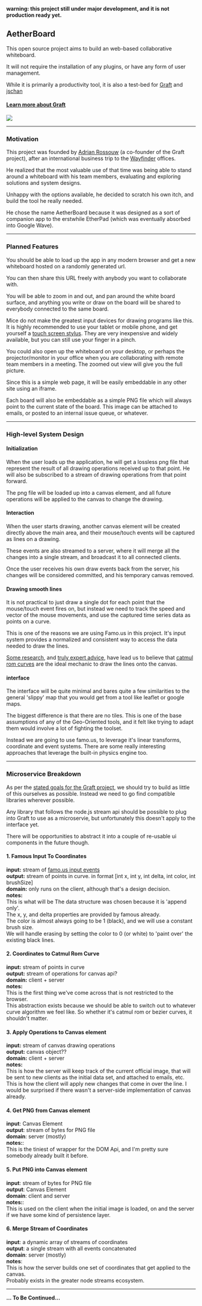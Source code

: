 __warning: this project still under major development, and it is not production ready yet.__

## AetherBoard

This open source project aims to build an web-based collaborative whiteboard.

It will not require the installation of any plugins, or have any form of user management.

While it is primarily a productivity tool, it is also a test-bed for [Graft](http://graft.io) and [jschan](https://github.com/docker/jschan)


#### [Learn more about Graft](http://wayfinder.co/pathways/5365c71219e552110093ba31/graft-full-stack-javascript-through-microservices)

<a href='https://github.com/GraftJS/graft'><img src='https://camo.githubusercontent.com/4fab5fe557d522412202e3b8f3c3772d21c8047c/68747470733a2f2f7261776769742e636f6d2f47726166744a532f67726166742e696f2f6d61737465722f7374617469632f696d616765732f67726166745f6c6f676f2e737667' /></a>


---

### Motivation

This project was founded by [Adrian Rossouw](http://daemon.co.za) (a co-founder of the Graft project), after an international business trip to the [Wayfinder](http://wayfinder.co) offices.

He realized that the most valuable use of that time was being able to stand around a whiteboard with his team members, evaluating and exploring solutions and system designs.

Unhappy with the options available, he decided to scratch his own itch, and build the tool he really needed.

He chose the name AetherBoard because it was designed as a sort of companion app to the erstwhile EtherPad (which was eventually absorbed into Google Wave).

---

### Planned Features


You should be able to load up the app in any modern browser and get a new whiteboard hosted on a randomly generated url.

You can then share this URL freely with anybody you want to collaborate with.

You will be able to zoom in and out, and pan around the white board surface, and anything you write or draw on the board will be shared to everybody connected to the same board.

Mice do not make the greatest input devices for drawing programs like this. It is highly recommended to use your tablet or mobile phone, and get yourself a [touch screen stylus](http://www.amazon.com/s/ref=nb_sb_noss_1?url=search-alias%3Daps&field-keywords=touch%20screen%20stylus&sprefix=touch+screen+s%2Caps&rh=i%3Aaps%2Ck%3Atouch%20screen%20stylus). They are very inexpensive and widely available, but you can still use your finger in a pinch.

You could also open up the whiteboard on your desktop, or perhaps the projector/monitor in your office when you are collaborating with remote team members in a meeting. The zoomed out view will give you the full picture.

Since this is a simple web page, it will be easily embeddable in any other site using
an iframe.

Each board will also be embeddable as a simple PNG file which will always point
to the current state of the board. This image can be attached to emails,
or posted to an internal issue queue, or whatever.

---

### High-level System Design

#### Initialization

When the user loads up the application, he will get a lossless png file that represent the result of all drawing operations received up to that point. He will also be subscribed to a stream of drawing operations from that point forward.

The png file will be loaded up into a canvas element, and all future operations will
be applied to the canvas to change the drawing.


#### Interaction

When the user starts drawing, another canvas element will be created directly above the main area, and their mouse/touch events will be captured as lines on a drawing.

These events are also streamed to a server, where it will merge all the changes into
a single stream, and broadcast it to all connected clients.

Once the user receives his own draw events back from the server, his changes will
be considered committed, and his temporary canvas removed.

#### Drawing smooth lines

It is not practical to just draw a single dot for each point that the mouse/touch event fires on, but instead we need to track the speed and vector of the mouse movements, and use the captured time series data as points on a curve.

This is one of the reasons we are using Famo.us in this project. It's input system provides a normalized and consistent way to access the data needed to draw the lines.

[Some research](http://wayfinder.co/pathways/5393b89bc284a31100a6cd3b/canvas-drawing), and [truly expert advice](http://acko.net), have lead us to believe that [catmul rom curves](http://en.wikipedia.org/wiki/Centripetal_Catmull%E2%80%93Rom_spline) are the ideal mechanic to draw the lines onto the canvas.


#### interface

The interface will be quite minimal and bares quite a few similarities to the general 'slippy' map that you would get from a tool like leaflet or google maps.

The biggest difference is that there are no tiles. This is one of the base assumptions
of any of the Geo-Oriented tools, and it felt like trying to adapt them would involve a lot of fighting the toolset.

Instead we are going to use famo.us, to leverage it's linear transforms, coordinate and event systems. There are some really interesting approaches that leverage the built-in physics engine too.

---

### Microservice Breakdown

As per the [stated goals for the Graft project](https://github.com/GraftJS/graft#our-process), we should try to build as little of this ourselves as possible. Instead we need to go find compatible libraries wherever possible.

Any library that follows the node.js stream api should be possible to plug into Graft to use as a microservie, but unfortunately this doesn't apply to the interface yet.

There will be opportunities to abstract it into a couple of re-usable ui components in the future though.

#### 1. Famous Input To Coordinates

__input:__ stream of [famo.us input events](http://famo.us/university/famous-102/input/1/)  
__output:__ stream of points in curve. in format [int x, int y, int delta, int color, int brushSize]  
__domain:__ only runs on the client, although that's a design decision.  
__notes:__  
This is what will be 
The data structure was chosen because it is 'append only'.  
The x, y, and delta properties are provided by famous already.  
The color is almost always going to be 1 (black), and we will use a constant brush size.  
We will handle erasing by setting the color to 0 (or white) to 'paint over' the existing black lines.

#### 2. Coordinates to Catmul Rom Curve

__input:__ stream of points in curve  
__output:__ stream of operations for canvas api?  
__domain:__ client + server  
__notes:__  
This is the first thing we've come across that is not restricted to the browser.  
This abstraction exists because we should be able to switch out to whatever curve algorithm we feel like. So whether it's catmul rom or bezier curves, it shouldn't matter.

#### 3. Apply Operations to Canvas element
__input:__ stream of canvas drawing operations  
__output:__ canvas object??  
__domain:__ client + server  
__notes:__  
This is how the server will keep track of the current official image, that will be sent to new clients as the initial data set, and attached to emails, etc.
This is how the client will apply new changes that come in over the line.
I would be surprised if there wasn't a server-side implementation of canvas already.

#### 4. Get PNG from Canvas element
__input__: Canvas Element  
__output__: stream of bytes for PNG file  
__domain__: server (mostly)  
__notes:__:  
This is the tiniest of wrapper for the DOM Api, and I'm pretty sure somebody already built it before.

#### 5. Put PNG into Canvas element
__input__:   stream of bytes for PNG file  
__output__: Canvas Element  
__domain__: client and server  
__notes:__:  
This is used on the client when the initial image is loaded, on and the server if we have some kind of persistence layer.

#### 6. Merge Stream of Coordinates
__input__: a dynamic array of streams of coordinates  
__output__: a single stream with all events concatenated  
__domain__: server (mostly)  
__notes__:  
This is how the server builds one set of coordinates that get applied to the canvas.  
Probably exists in the greater node streams ecosystem.  

---
__... To Be Continued...__
